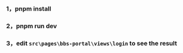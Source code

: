 ### 1，pnpm install
### 2，pnpm run dev
### 3，edit `src\pages\bbs-portal\views\login` to see the result